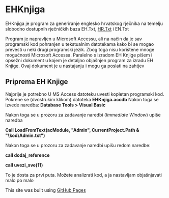 # EHKnjiga
EHKnjiga je program za generiranje englesko hrvatskog rječnika na temelju slobodno dostupnih rječničkih baza EH.Txt, [HR.Txt](https://github.com/gigaly/rjecnik-hrvatskih-jezika) i EN.Txt

Program je napravljen u Microsoft Accessu, ali na način da je sav programski kod pohranjen u tekstualnim datotekama kako bi se mogao prevesti u neki drugi programski jezik. Zbog toga nisu korištene mnoge mogućnosti Microsoft Accessa. Paralelno s izradom EH Knjige pišem i opsežni dokument u kojem je detaljno objašnjen program za izradu EH Knjige. Ovaj dokument je u nastajanju i mogu ga poslati na zahtjev

## Priprema EH Knjige
Najprije je potrebno U MS Access datoteku uvesti kopletan programski kod. Pokrene se (dvostrukim klikom) datoteka __EHKnjiga.accdb__ 
Nakon toga se izvede naredba: __Database Tools > Visual Basic__

Nakon toga se u prozoru za zadavanje naredbi (_Immediate Window_) upiše naredba 

__Call LoadFromText(acModule, "Admin", CurrentProject.Path & "\kod\Admin.txt")__

Nakon toga se u prozoru za zadavanje naredbi upišu redom naredbe:

__call dodaj_reference__

__call uvezi_sve(11)__

To je dosta za prvi puta. Možete analizrati kod, a ja nastavljam objašnjavati malo po malo

This site was built using [GitHub Pages](https://pages.github.com/)

